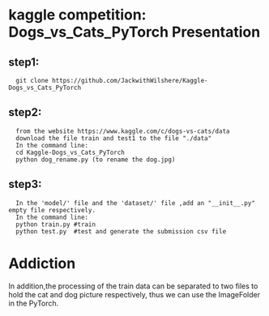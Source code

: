 kaggle competition: Dogs_vs_Cats_PyTorch Presentation 
=======
step1:
-------
      git clone https://github.com/JackwithWilshere/Kaggle-Dogs_vs_Cats_PyTorch
      
step2:
-----
      from the website https://www.kaggle.com/c/dogs-vs-cats/data 
      download the file train and test1 to the file "./data"
      In the command line:
      cd Kaggle-Dogs_vs_Cats_PyTorch
      python dog_rename.py (to rename the dog.jpg)

step3:
------
      In the 'model/' file and the 'dataset/' file ,add an "__init__.py" empty file respectively.
      In the command line:
      python train.py #train
      python test.py  #test and generate the submission csv file
      
Addiction
===
In addition,the processing of the train data can be separated to two files to hold the cat and dog picture respectively,
thus we can use the ImageFolder in the PyTorch.
